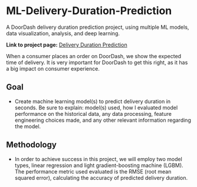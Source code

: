 # ML-Delivery-Duration-Prediction
A DoorDash delivery duration prediction project, using multiple ML models, data visualization, analysis, and deep learning.

**Link to project page:** [Delivery Duration Prediction](https://platform.stratascratch.com/data-projects/delivery-duration-prediction)

When a consumer places an order on DoorDash, we show the expected time of delivery. It is very important for DoorDash to get this right, as it has a big impact on consumer experience.

## Goal
- Create machine learning model(s) to predict delivery duration in seconds. Be sure to explain: model(s) used, how I evaluated model performance on the historical data, any data processing, feature engineering choices made, and any other relevant information regarding the model.

## Methodology
- In order to achieve success in this project, we will employ two model types, linear regression and light gradient-boosting machine (LGBM). The performance metric used evaluated is the RMSE (root mean squared error), calculating the accuracy of predicted delivery duration.
